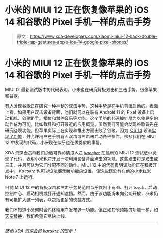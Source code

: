 # 小米的 MIUI 12 正在恢复像苹果的 iOS 14 和谷歌的 Pixel 手机一样的点击手势

> 原文：<https://www.xda-developers.com/xiaomi-miui-12-back-double-triple-tap-gestures-apple-ios-14-google-pixel-phones/>

# 小米的 MIUI 12 正在恢复像苹果的 iOS 14 和谷歌的 Pixel 手机一样的点击手势

MIUI 12 最新测试版中的代码表明，小米也在研究背板双击和三击手势，很像苹果和谷歌。

有人发现谷歌正在研究一种神秘的双击手势，这种手势是在手机背面启动的。表面上看，如果用户双击设备背面，他们就可以在装有 Android 11 的 Pixel 设备上启动相机、谷歌助手、播放和暂停音乐等功能。这个手势的[代码被扩展为](https://www.xda-developers.com/google-pixel-3-pixel-4-double-tap-gestures-android-11-screenshots-recents/)以使更多的动作成为可能，比如截屏和打开最近的应用概览。虽然我们可能会发现谷歌首先在研究这项功能，但苹果实际上在实现和推出方面击败了谷歌，因为 [iOS 14](https://www.xda-developers.com/google-should-adopt-these-ios-14-features-for-the-next-android-os/) 设法[实现了功能](https://www.theverge.com/2020/6/23/21300157/ios-14-hidden-feature-back-tap-accessibility-custom-commands)，并允许用户在手机背面双击或三击来启动各种操作。根据我们在 MIUI 12 中发现的代码，小米现在似乎也在做类似的事情。

XDA 资深会员和我们永远可靠的情报人员 [*kacskrz*](https://forum.xda-developers.com/member.php?u=8240900) 在最新的 MIUI 12 测试版中发现了代码，表明小米也在开发一项利用设备背面点击的功能。这些点击将是双击或三击，并且可以为它们分配不同的动作。MIUI 12 中的代码表明该功能正在积极开发中。 *Kacskrz* 也可以设法展示新功能的设置，但这些还没有在他的小米红米 Note 7 上运行。

目前 MIUI 12 中的背板双击和三击手势的范围似乎仅限于截图、打开 torch、启动控制中心、启动相机或打开通知遮挡。然而，由于该功能尚未向公众开放，小米仍有可能扩大这一列表，以包括更多的快捷方式。

我们不知道小米何时会向终端用户发布这一功能。但正如其他预期的功能一样，如[天空替换](https://www.xda-developers.com/xiaomi-testing-sky-replacement-feature-miui-gallery/)，我们希望它尽快上线。

* * *

*感谢 XDA 资深会员 [kacskrz](https://forum.xda-developers.com/member.php?u=8240900) 的提示！*